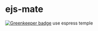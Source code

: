# ejs-mate

[![Greenkeeper badge](https://badges.greenkeeper.io/SensitiveMix/ejs-mate.svg)](https://greenkeeper.io/)
use espress temple 


